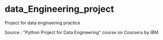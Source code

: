 # data_Engineering_project
Project for data engineering practice

Source : "Python Project for Data Engineering" course on Coursera by IBM
